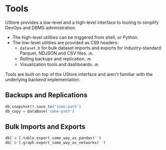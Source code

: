 # Tools

UStore provides a low-level and a high-level interface to tooling to simplify DevOps and DBMS administration.

- The high-level utilities can be triggered from shell, or Python.
- The low-level utilities are provided as C99 headers:
  - `dataset.h` for bulk dataset imports and exports for industry-standard Parquet, NDJSON and CSV files. 🔜
  - Rolling backups and replication. 🔜
  - Visualization tools and dashboards. 🔜

Tools are built on top of the UStore interface and aren't familiar with the underlying backend implementation.

## Backups and Replications

```python
db.snapshot().save_to('some-path')
db_copy = DataBase('some-path')
```

## Bulk Imports and Exports

```python
db['a'].table.export_same_way_as_pandas('')
db['b'].graph.export_same_way_as_networkx('')
```
